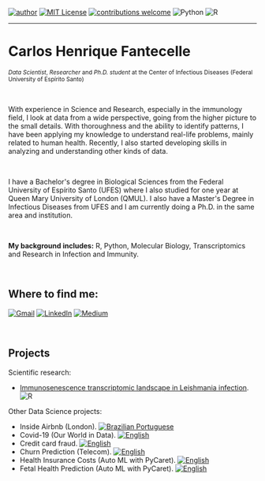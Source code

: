 [![author](https://img.shields.io/badge/author-cfantecelle-blueviolet#:~:text=author-,author,-cfantecelle)](https://www.linkedin.com/in/carlos-henrique-fantecelle) 
[![MIT License](https://img.shields.io/badge/license-MIT-blue#:~:text=license,MIT)](https://github.com/cfantecelle/data_science_portfolio/blob/main/LICENSE) 
[![contributions welcome](https://img.shields.io/badge/contributions-welcome-pinegreen#:~:text=contributions-,contributions,-welcome)](https://github.com/cfantecelle/data_science_portfolio/issues)
![Python](https://img.shields.io/badge/python-3670A0?style=flat&logo=python&logoColor=ffdd54)
![R](https://img.shields.io/badge/R-%23276DC3.svg?style=flat&logo=r&logoColor=white)

---

# Carlos Henrique Fantecelle
<sup>*Data Scientist*, *Researcher* and *Ph.D. student* at the Center of Infectious Diseases (Federal University of Espírito Santo)</sup>

<br>

With experience in Science and Research, especially in the immunology field, I look at data from a wide perspective, going from the higher picture to the small details. With thoroughness and the ability to identify patterns, I have been applying my knowledge to understand real-life problems, mainly related to human health. Recently, I also started developing skills in analyzing and understanding other kinds of data.

<br>

I have a Bachelor's degree in Biological Sciences from the Federal University of Espírito Santo (UFES) where I also studied for one year at Queen Mary University of London (QMUL). I also have a Master's Degree in Infectious Diseases from UFES and I am currently doing a Ph.D. in the same area and institution.

<br>

**My background includes:** R, Python, Molecular Biology, Transcriptomics and Research in Infection and Immunity.

<br>

## Where to find me:

[![Gmail](https://img.shields.io/badge/carloshdfc@gmail.com-D14836?style=flat&logo=gmail&logoColor=white)](mailto:carloshdfc@gmail.com)
[![LinkedIn](https://img.shields.io/badge/Carlos_Henrique_Fantecelle-%230077B5.svg?style=flat&logo=linkedin&logoColor=white)](https://www.linkedin.com/in/carlos-henrique-fantecelle)
[![Medium](https://img.shields.io/badge/@cfantecelle-12100E?style=flat&logo=medium&logoColor=white)](https://medium.com/@cfantecelle)

<br>

## Projects

Scientific research:
* [Immunosenescence transcriptomic landscape in Leishmania infection](https://onlinelibrary.wiley.com/doi/abs/10.1111/imm.13410). ![R](https://img.shields.io/badge/R-%23276DC3.svg?style=flat&logo=r&logoColor=white)

Other Data Science projects:
* Inside Airbnb (London). [![Brazilian Portuguese](https://img.shields.io/badge/jupyter-Brazilian_Portuguese-grey?style=flat&logo=jupyter&logoColor=white&labelColor=ef1b0e)](project_airbnb/airbnb_analysis_pt-br.ipynb)
* Covid-19 (Our World in Data). [![English](https://img.shields.io/badge/jupyter-English-grey?style=flat&logo=jupyter&logoColor=white&labelColor=ef1b0e)](project_covid/covid19_brazil_analysis.ipynb)
* Credit card fraud. [![English](https://img.shields.io/badge/jupyter-English-grey?style=flat&logo=jupyter&logoColor=white&labelColor=ef1b0e)](project_ccfraud/cc_fraud_analysis.ipynb)
* Churn Prediction (Telecom). [![English](https://img.shields.io/badge/jupyter-English-grey?style=flat&logo=jupyter&logoColor=white&labelColor=ef1b0e)](project_churn/churn_prediction.ipynb)
* Health Insurance Costs (Auto ML with PyCaret). [![English](https://img.shields.io/badge/jupyter-English-grey?style=flat&logo=jupyter&logoColor=white&labelColor=ef1b0e)](project_automl/autoML_reg.ipynb)
* Fetal Health Prediction (Auto ML with PyCaret). [![English](https://img.shields.io/badge/jupyter-English-grey?style=flat&logo=jupyter&logoColor=white&labelColor=ef1b0e)](project_automl/autoML_class.ipynb)
